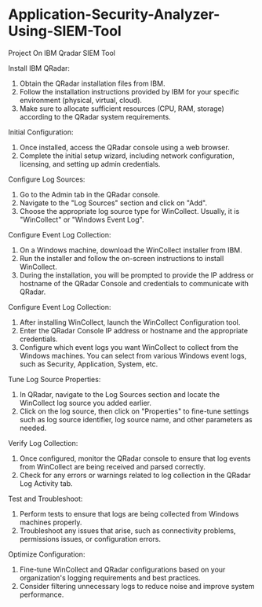 # Application-Security-Analyzer-Using-SIEM-Tool
Project On IBM Qradar SIEM Tool

Install IBM QRadar:
1.	Obtain the QRadar installation files from IBM.
2.	Follow the installation instructions provided by IBM for your specific environment (physical, virtual, cloud).
3.	Make sure to allocate sufficient resources (CPU, RAM, storage) according to the QRadar system requirements.

Initial Configuration:
1.	Once installed, access the QRadar console using a web browser.
2.	Complete the initial setup wizard, including network configuration, licensing, and setting up admin credentials.

Configure Log Sources:
1.	Go to the Admin tab in the QRadar console.
2.	Navigate to the "Log Sources" section and click on "Add".
3.	Choose the appropriate log source type for WinCollect. Usually, it is "WinCollect" or "Windows Event Log".

Configure Event Log Collection:
1.	On a Windows machine, download the WinCollect installer from IBM.
2.	Run the installer and follow the on-screen instructions to install WinCollect.
3.	During the installation, you will be prompted to provide the IP address or hostname of the QRadar Console and credentials to communicate with QRadar.

Configure Event Log Collection:
1.	After installing WinCollect, launch the WinCollect Configuration tool.
2.	Enter the QRadar Console IP address or hostname and the appropriate credentials.
3.	Configure which event logs you want WinCollect to collect from the Windows machines. You can select from various Windows event logs, such as Security, Application, System, etc.

Tune Log Source Properties:
1.	In QRadar, navigate to the Log Sources section and locate the WinCollect log source you added earlier.
2.	Click on the log source, then click on "Properties" to fine-tune settings such as log source identifier, log source name, and other parameters as needed.

Verify Log Collection:
1.	Once configured, monitor the QRadar console to ensure that log events from WinCollect are being received and parsed correctly.
2.	Check for any errors or warnings related to log collection in the QRadar Log Activity tab.

Test and Troubleshoot:
1.	Perform tests to ensure that logs are being collected from Windows machines properly.
2.	Troubleshoot any issues that arise, such as connectivity problems, permissions issues, or configuration errors.

Optimize Configuration:
1.	Fine-tune WinCollect and QRadar configurations based on your organization's logging requirements and best practices.
2.	Consider filtering unnecessary logs to reduce noise and improve system performance.
